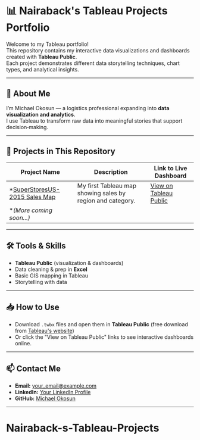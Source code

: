 # 📊 Nairaback's Tableau Projects Portfolio

Welcome to my Tableau portfolio!  
This repository contains my interactive data visualizations and dashboards created with **Tableau Public**.  
Each project demonstrates different data storytelling techniques, chart types, and analytical insights.

---

## 🔹 About Me
I’m Michael Okosun — a logistics professional expanding into **data visualization and analytics**.  
I use Tableau to transform raw data into meaningful stories that support decision‑making.

---

## 📂 Projects in This Repository

| Project Name                                         | Description                                                | Link to Live Dashboard                                |
|------------------------------------------------------|------------------------------------------------------------|-------------------------------------------------------|
| *[SuperStoresUS-2015 Sales Map](World_Sales_Map.twbx)| My first Tableau map showing sales by region and category. | [View on Tableau Public](https://public.tableau.com/) |
| **(More coming soon...)* | | |

---

## 🛠️ Tools & Skills
- **Tableau Public** (visualization & dashboards)
- Data cleaning & prep in **Excel**
- Basic GIS mapping in Tableau
- Storytelling with data

---

## 📥 How to Use
- Download `.twbx` files and open them in **Tableau Public** (free download from [Tableau's website](https://public.tableau.com/))
- Or click the "View on Tableau Public" links to see interactive dashboards online.

---

## 📫 Contact Me
- **Email:** your_email@example.com
- **LinkedIn:** [Your LinkedIn Profile](https://linkedin.com/)
- **GitHub:** [Michael Okosun](https://github.com/yourusername)

---
# Nairaback-s-Tableau-Projects
